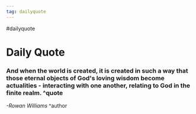 ```yaml
---
tag: dailyquote
---
```


#dailyquote

# Daily Quote

### And when the world is created, it is created in such a way that those eternal objects of God's loving wisdom become actualities - interacting with one another, relating to God in the finite realm. ^quote
*-Rowan Williams* ^author
